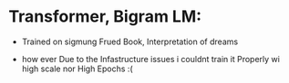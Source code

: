 
# Transformer, Bigram LM:
  * Trained on sigmung Frued Book, Interpretation of dreams

  * how ever Due to the Infastructure issues i couldnt train it Properly wi high scale nor High  Epochs :(   
